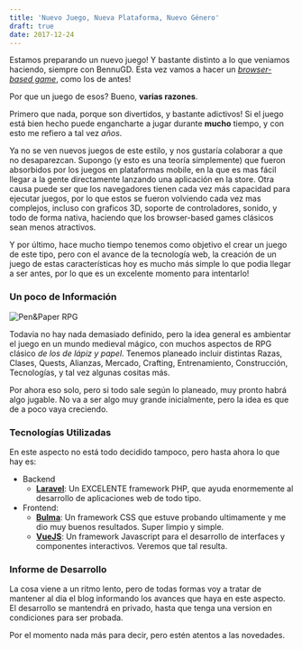 ```yaml
---
title: 'Nuevo Juego, Nueva Plataforma, Nuevo Género'
draft: true
date: 2017-12-24
---
```


Estamos preparando un nuevo juego! Y bastante distinto a lo que veniamos haciendo, siempre con BennuGD. Esta vez vamos a hacer un [_browser-based game_](https://en.wikipedia.org/wiki/Browser_game), como los de antes!

Por que un juego de esos? Bueno, __varias razones__.

<!-- more -->

Primero que nada, porque son divertidos, y bastante adictivos! Si el juego está bien hecho puede engancharte a jugar durante __mucho__ tiempo, y con esto me refiero a tal vez _años_.

Ya no se ven nuevos juegos de este estilo, y nos gustaría colaborar a que no desaparezcan. Supongo (y esto es una teoría simplemente) que fueron absorbidos por los juegos en plataformas mobile, en la que es mas fácil llegar a la gente directamente lanzando una aplicación en la store. Otra causa puede ser que los navegadores tienen cada vez más capacidad para ejecutar juegos, por lo que estos se fueron volviendo cada vez mas complejos, incluso con graficos 3D, soporte de controladores, sonido, y todo de forma nativa, haciendo que los browser-based games clásicos sean menos atractivos.

Y por último, hace mucho tiempo tenemos como objetivo el crear un juego de este tipo, pero con el avance de la tecnología web, la creación de un juego de estas características hoy es mucho más simple lo que podia llegar a ser antes, por lo que es un excelente momento para intentarlo!

### Un poco de Información

![Pen&Paper RPG](blog/rpg-dice.jpg)

Todavia no hay nada demasiado definido, pero la idea general es ambientar el juego en un mundo medieval mágico, con muchos aspectos de RPG clásico _de los de lápiz y papel_. Tenemos planeado incluir distintas Razas, Clases, Quests, Alianzas, Mercado, Crafting, Entrenamiento, Construcción, Tecnologías, y tal vez algunas cositas más.

Por ahora eso solo, pero si todo sale según lo planeado, muy pronto habrá algo jugable. No va a ser algo muy grande inicialmente, pero la idea es que de a poco vaya creciendo.

### Tecnologías Utilizadas

En este aspecto no está todo decidido tampoco, pero hasta ahora lo que hay es:

 - Backend
   - [__Laravel__](https://laravel.com/): Un EXCELENTE framework PHP, que ayuda enormemente al desarrollo de aplicaciones web de todo tipo.
 - Frontend:
   - [__Bulma__](https://bulma.io/): Un framework CSS que estuve probando ultimamente y me dio muy buenos resultados. Super limpio y simple.
   - [__VueJS__](https://vuejs.org/): Un framework Javascript para el desarrollo de interfaces y componentes interactivos. Veremos que tal resulta.

### Informe de Desarrollo

La cosa viene a un ritmo lento, pero de todas formas voy a tratar de mantener al dia el blog informando los avances que haya en este aspecto. El desarrollo se mantendrá en privado, hasta que tenga una version en condiciones para ser probada.

Por el momento nada más para decir, pero estén atentos a las novedades.
